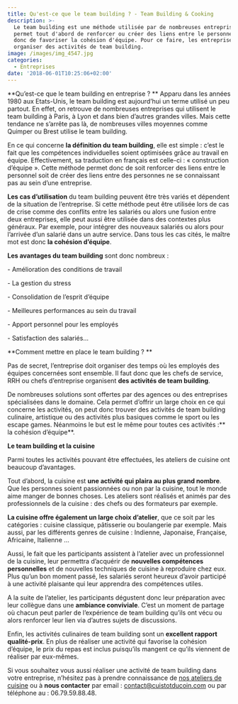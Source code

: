 ```yaml
---
title: Qu'est-ce que le team building ? - Team Building & Cooking
description: >-
  Le team building est une méthode utilisée par de nombreuses entreprises. Elle
  permet tout d'abord de renforcer ou créer des liens entre le personnel, et
  donc de favoriser la cohésion d'équipe. Pour ce faire, les entreprises doivent
  organiser des activités de team building.
image: /images/img_4547.jpg
categories:
  - Entreprises
date: '2018-06-01T10:25:06+02:00'
---
```

**Qu’est-ce que le team building en entreprise ?
**
Apparu dans les années 1980 aux Etats-Unis, le team building est aujourd’hui un terme utilisé un peu partout. En effet, on retrouve de nombreuses entreprises qui utilisent le team building à Paris, à Lyon et dans bien d’autres grandes villes. Mais cette tendance ne s’arrête pas là, de nombreuses villes moyennes comme Quimper ou Brest utilise le team building.

En ce qui concerne **la définition du team building**, elle est simple : c’est le fait que les compétences individuelles soient optimisées grâce au travail en équipe. Effectivement, sa traduction en français est celle-ci : « construction d’équipe ».  Cette méthode permet donc de soit renforcer des liens entre le personnel soit de créer des liens entre des personnes ne se connaissant pas au sein d’une entreprise. 

**Les cas d’utilisation** du team building peuvent être très variés et dépendent de la situation de l’entreprise. Si cette méthode peut être utilisée lors de cas de crise comme des conflits entre les salariés ou alors une fusion entre deux entreprises, elle peut aussi être utilisée dans des contextes plus généraux. Par exemple, pour intégrer des nouveaux salariés ou alors pour l’arrivée d’un salarié dans un autre service. Dans tous les cas cités, le maître mot est donc **la cohésion d’équipe**.

**Les avantages du team building** sont donc nombreux :

\-	Amélioration des conditions de travail

\-	La gestion du stress

\-	Consolidation de l’esprit d’équipe

\-	Meilleures performances au sein du travail

\-	Apport personnel pour les employés

\-	Satisfaction des salariés…

**Comment mettre en place le team building ?
**

Pas de secret, l’entreprise doit organiser des temps où les employés des équipes concernées sont ensemble. Il faut donc que les chefs de service, RRH ou chefs d’entreprise organisent **des activités de team building**.  

De nombreuses solutions sont offertes par des agences ou des entreprises spécialisées dans le domaine. Cela permet d’offrir un large choix en ce qui concerne les activités, on peut donc trouver des activités de team building culinaire, artistique ou des activités plus basiques comme le sport ou les escape games. Néanmoins le but est le même pour toutes ces activités :** la cohésion d’équipe**.

**Le team building et la cuisine**

Parmi toutes les activités pouvant être effectuées, les ateliers de cuisine ont beaucoup d’avantages.

Tout d’abord, la cuisine est **une activité qui plaira au plus grand nombre**. Que les personnes soient passionnées ou non par la cuisine, tout le monde aime manger de bonnes choses. Les ateliers sont réalisés et animés par des professionnels de la cuisine : des chefs ou des formateurs par exemple. 

**La cuisine offre également un large choix d’atelier**, que ce soit par les catégories : cuisine classique, pâtisserie ou boulangerie par exemple. Mais aussi, par les différents genres de cuisine : Indienne, Japonaise, Française, Africaine, Italienne …

Aussi, le fait que les participants assistent à l’atelier avec un professionnel de la cuisine, leur permettra d’acquérir de **nouvelles compétences personnelles** et de nouvelles techniques de cuisine à reproduire chez eux. Plus qu’un bon moment passé, les salariés seront heureux d’avoir participé à une activité plaisante qui leur apprendra des compétences utiles.

A la suite de l’atelier, les participants dégustent donc leur préparation avec leur collègue dans une **ambiance conviviale**. C’est un moment de partage où chacun peut parler de l’expérience de team building qu’ils ont vécu ou alors renforcer leur lien via d’autres sujets de discussions.

Enfin, les activités culinaires de team building sont un **excellent rapport qualité-prix**. En plus de réaliser une activité qui favorise la cohésion d’équipe, le prix du repas est inclus puisqu’ils mangent ce qu’ils viennent de réaliser par eux-mêmes. 

Si vous souhaitez vous aussi réaliser une activité de team building dans votre entreprise, n’hésitez pas à prendre connaissance de [nos ateliers de cuisine](https://www.cuistotducoin.com/) ou à **nous contacter** par email : contact@cuistotducoin.com ou par téléphone au :  06.79.59.88.48.
